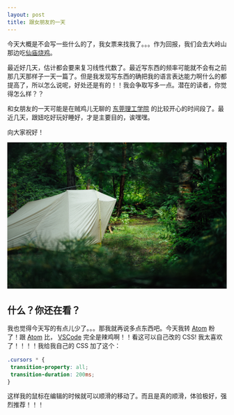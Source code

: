 ```yaml
---
layout: post
title: 跟女朋友的一天
---
```


今天大概是不会写一些什么的了，我女票来找我了。。。作为回报，我们会去大岭山那边吃[仙庙烧鸡](http://www.chinaxmsj.com/)。

最近好几天，估计都会要来复习线性代数了。最近写东西的频率可能就不会有之前那几天那样子一天一篇了。但是我发现写东西的确把我的语言表达能力啊什么的都提高了，所以怎么说呢，好处还是有的！！我会争取写多一点。潜在的读者，你觉得怎么样？？

和女朋友的一天可能是在贼鸡儿无聊的 [东莞理工学院](http://www.dgut.edu.cn/) 的比较开心的时间段了。最近几天，跟妞吃好玩好睡好，才是主要目的，诶嘿嘿。

向大家祝好！

![帐篷 - 图源 Tim Foster on Unsplash](/assets/tent.jpg)


## 什么？你还在看？

我也觉得今天写的有点儿少了。。。那我就再说多点东西吧。今天我转 [Atom](https://atom.io) 粉了！跟 [Atom](https://atom.io) 比， [VSCode](https://code.visualstudio.com/) 完全是辣鸡啊！！看这可以自己改的 CSS! 我太喜欢了！！！！我给我自己的 CSS 加了这个：

```css
.cursors * {
 transition-property: all;
 transition-duration: 200ms;
}
```

这样我的鼠标在编辑的时候就可以顺滑的移动了。而且是真的顺滑，体验极好，强烈推荐！！！
